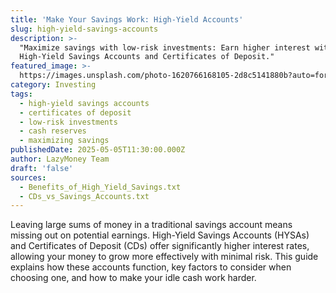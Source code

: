 ```yaml
---
title: 'Make Your Savings Work: High-Yield Accounts'
slug: high-yield-savings-accounts
description: >-
  "Maximize savings with low-risk investments: Earn higher interest with
  High-Yield Savings Accounts and Certificates of Deposit."
featured_image: >-
  https://images.unsplash.com/photo-1620766168105-2d8c5141880b?auto=format&fit=crop&w=801&q=80
category: Investing
tags:
  - high-yield savings accounts
  - certificates of deposit
  - low-risk investments
  - cash reserves
  - maximizing savings
publishedDate: 2025-05-05T11:30:00.000Z
author: LazyMoney Team
draft: 'false'
sources:
  - Benefits_of_High_Yield_Savings.txt
  - CDs_vs_Savings_Accounts.txt
---
```


Leaving large sums of money in a traditional savings account means missing out on potential earnings. High-Yield Savings Accounts (HYSAs) and Certificates of Deposit (CDs) offer significantly higher interest rates, allowing your money to grow more effectively with minimal risk. This guide explains how these accounts function, key factors to consider when choosing one, and how to make your idle cash work harder.
